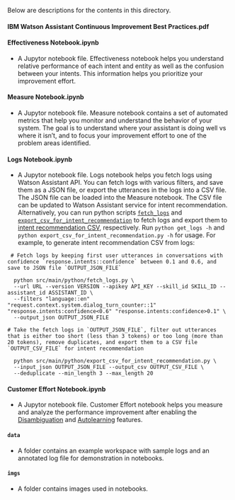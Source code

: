 Below are descriptions for the contents in this directory.

#### IBM Watson Assistant Continuous Improvement Best Practices.pdf ####

#### Effectiveness Notebook.ipynb ####
- A Jupytor notebook file. Effectiveness notebook helps you understand relative performance of each intent and entity as well as the confusion between your intents. This information helps you prioritize your improvement effort.

#### Measure Notebook.ipynb ####
- A Jupytor notebook file. Measure notebook contains a set of automated metrics that help you monitor and understand the behavior of your system. The goal is to understand where your assistant is doing well vs where it isn’t, and to focus your improvement effort to one of the problem areas identified.

#### Logs Notebook.ipynb ####
- A Jupytor notebook file. Logs notebook helps you fetch logs using Watson Assistant API.  You can fetch logs with various filters, and save them as a JSON file, or export the utterances in the logs into a CSV file.  The JSON file can be loaded into the Measure notebook.  The CSV file can be updated to Watson Assistant service for intent recommendation. Alternatively, you can run python scripts [`fetch_logs`](https://github.com/watson-developer-cloud/assistant-improve-recommendations-notebook/blob/master/src/main/python/fetch_logs.py) and [`export_csv_for_intent_recommendation`](https://github.com/watson-developer-cloud/assistant-improve-recommendations-notebook/blob/master/src/main/python/export_csv_for_intent_recommendation.py) to fetch logs and export them to [intent recommendation CSV](https://cloud.ibm.com/docs/assistant?topic=assistant-intent-recommendations#intent-recommendations-data-resources), respectively.  Run `python get_logs -h` and `python export_csv_for_intent_recommendation.py -h` for usage.  For example, to generate intent recommendation CSV from logs:

```
 # Fetch logs by keeping first user utterances in conversations with confidence `response.intents::confidence` between 0.1 and 0.6, and save to JSON file `OUTPUT_JSON_FILE`

  python src/main/python/fetch_logs.py \
  --url URL --version VERSION --apikey API_KEY --skill_id SKILL_ID --assistant_id ASSISTANT_ID \
  --filters "language::en" "request.context.system.dialog_turn_counter::1" "response.intents:confidence<0.6" "response.intents:confidence>0.1" \
  --output_json OUTPUT_JSON_FILE
  ```
```
# Take the fetch logs in `OUTPUT_JSON_FILE`, filter out utterances that is either too short (less than 3 tokens) or too long (more than 20 tokens), remove duplicates, and export them to a CSV file `OUTPUT_CSV_FILE` for intent recommendation
  
  python src/main/python/export_csv_for_intent_recommendation.py \
  --input_json OUTPUT_JSON_FILE --output_csv OUTPUT_CSV_FILE \
  --deduplicate --min_length 3 --max_length 20
  ```

#### Customer Effort Notebook.ipynb ####
- A Jupytor notebook file. Customer Effort notebook helps you measure and analyze the performance improvement after enabling the [Disambiguation](https://cloud.ibm.com/docs/assistant?topic=assistant-dialog-runtime#dialog-runtime-disambiguation) and [Autolearning](https://cloud.ibm.com/docs/assistant?topic=assistant-autolearn) features.

#### `data` ####
- A folder contains an example workspace with sample logs and an annotated log file for demonstration in notebooks. 

#### `imgs` ####
- A folder contains images used in notebooks.
